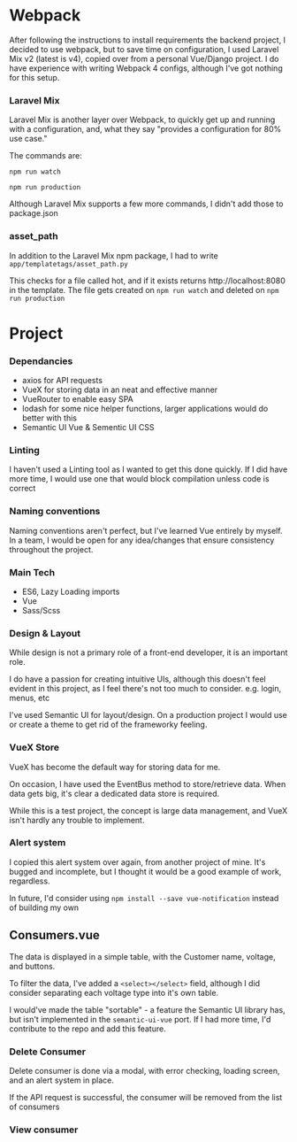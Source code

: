 # Webpack
After following the instructions to install requirements the backend project,
I decided to use webpack, but to save time on configuration, I used Laravel Mix v2 (latest is v4), copied over from a personal Vue/Django project. I do have experience with writing Webpack 4 configs, although I've got nothing for this setup.

### Laravel Mix

Laravel Mix is another layer over Webpack, to quickly get up and running with a configuration, and, what they say
"provides a configuration for 80% use case."

The commands are:

`npm run watch`

`npm run production`

Although Laravel Mix supports a few more commands, I didn't add those to package.json

### asset_path
In addition to the Laravel Mix npm package, I had to write `app/templatetags/asset_path.py`

This checks for a file called hot, and if it exists returns http://localhost:8080 in the template. 
The file gets created on `npm run watch` and deleted on `npm run production`


# Project

### Dependancies
- axios for API requests
- VueX for storing data in an neat and effective manner 
- VueRouter to enable easy SPA
- lodash for some nice helper functions, larger applications would do better with this
- Semantic UI Vue & Sementic UI CSS


### Linting
I haven't used a Linting tool as I wanted to get this done quickly.
If I did have more time, I would use one that would block compilation unless code is correct


### Naming conventions
Naming conventions aren't perfect, but I've learned Vue entirely by myself.
In a team, I would be open for any idea/changes that ensure consistency throughout the project.


### Main Tech
- ES6, Lazy Loading imports
- Vue
- Sass/Scss


### Design & Layout
While design is not a primary role of a front-end developer, it is an important role.

I do have a passion for creating intuitive UIs, although this doesn't feel evident in this project,
as I feel there's not too much to consider. e.g. login, menus, etc

I've used Semantic UI for layout/design. On a production project I would use or create a theme 
to get rid of the frameworky feeling.


### VueX Store
VueX has become the default way for storing data for me.

On occasion, I have used the EventBus method to store/retrieve data. When data gets big,
it's clear a dedicated data store is required.

While this is a test project, the concept is large data management, and VueX isn't hardly any trouble to implement.


### Alert system
I copied this alert system over again, from another project of mine. It's bugged and incomplete, but I thought it would be a good example of work, regardless.

In future, I'd consider using `npm install --save vue-notification` instead of building my own


## Consumers.vue
The data is displayed in a simple table, with the Customer name, voltage, and buttons.

To filter the data, I've added a `<select></select>` field, although I did consider separating each voltage type
into it's own table. 

I would've made the table "sortable" - a feature the Semantic UI library has, but isn't implemented in the `semantic-ui-vue` port.
If I had more time, I'd contribute to the repo and add this feature.	


### Delete Consumer
Delete consumer is done via a modal, with error checking, loading screen, and an alert system in place.

If the API request is successful, the consumer will be removed from the list of consumers

### View consumer

